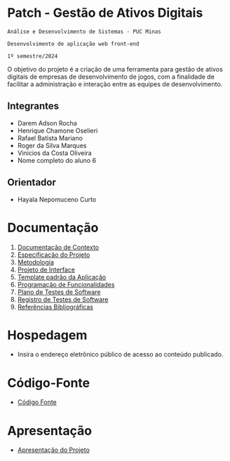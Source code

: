 # Patch - Gestão de Ativos Digitais

`Análise e Desenvolvimento de Sistemas - PUC Minas`

`Desenvolvimento de aplicação web front-end`

`1º semestre/2024`

O objetivo do projeto é a criação de uma ferramenta para gestão de ativos digitais de empresas de desenvolvimento de jogos, com a finalidade de facilitar a administração e interação entre as equipes de desenvolvimento.

## Integrantes

* Darem Adson Rocha 
* Henrique Chamone Oselieri 
* Rafael Batista Mariano 
* Roger da Silva Marques 
* Vinicios da Costa Oliveira 
* Nome completo do aluno 6

## Orientador

* Hayala Nepomuceno Curto 

# Documentação

<ol>
<li><a href="documentos/01-Documentação de Contexto.md"> Documentação de Contexto</a></li>
<li><a href="documentos/02-Especificação do Projeto.md"> Especificação do Projeto</a></li>
<li><a href="documentos/03-Metodologia.md"> Metodologia</a></li>
<li><a href="documentos/04-Projeto de Interface.md"> Projeto de Interface</a></li>
<li><a href="documentos/05-Template padrão da Aplicação.md"> Template padrão da Aplicação</a></li>
<li><a href="documentos/06-Programação de Funcionalidades.md"> Programação de Funcionalidades</a></li>
<li><a href="documentos/07-Plano de Testes de Software.md"> Plano de Testes de Software</a></li>
<li><a href="documentos/08-Registro de Testes de Software.md"> Registro de Testes de Software</a></li>
<li><a href="documentos/09-Referências.md"> Referências Bibliográficas</a></li>
</ol>

# Hospedagem

* Insira o endereço eletrônico público de acesso ao conteúdo publicado. 

# Código-Fonte

* <a href="codigo-fonte/README.md">Código Fonte</a>

# Apresentação

* <a href="apresentacao/README.md">Apresentação do Projeto</a>
